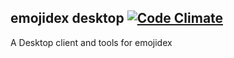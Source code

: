 emojidex desktop [![Code Climate](https://codeclimate.com/github/Genshin/emojidex-desktop.png)](https://codeclimate.com/github/Genshin/emojidex-desktop)
----------------

A Desktop client and tools for emojidex
